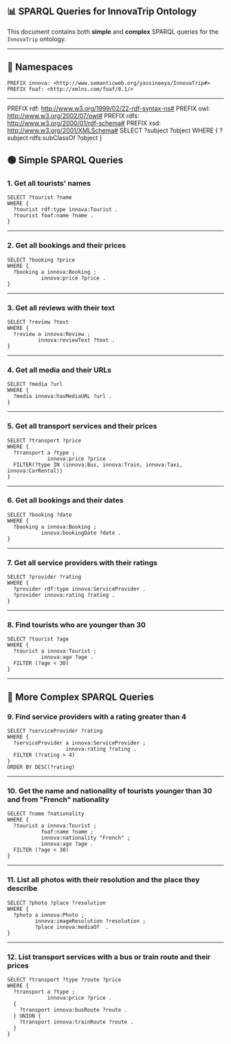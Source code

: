 
## 📊 SPARQL Queries for InnovaTrip Ontology

This document contains both **simple** and **complex** SPARQL queries for the `InnovaTrip` ontology.  

---

## 📘 Namespaces

```sparql
PREFIX innova: <http://www.semanticweb.org/yassineeya/InnovaTrip#>
PREFIX foaf: <http://xmlns.com/foaf/0.1/>
```

---

PREFIX rdf: <http://www.w3.org/1999/02/22-rdf-syntax-ns#>
PREFIX owl: <http://www.w3.org/2002/07/owl#>
PREFIX rdfs: <http://www.w3.org/2000/01/rdf-schema#>
PREFIX xsd: <http://www.w3.org/2001/XMLSchema#>
SELECT ?subject ?object
	WHERE { ?subject rdfs:subClassOf ?object }
  
## 🟢 Simple SPARQL Queries

### 1. Get all tourists' names

```sparql
SELECT ?tourist ?name
WHERE {
  ?tourist rdf:type innova:Tourist .
  ?tourist foaf:name ?name .
}
```

---

### 2. Get all bookings and their prices

```sparql
SELECT ?booking ?price
WHERE {
  ?booking a innova:Booking ;
           innova:price ?price .
}
```

---

### 3. Get all reviews with their text

```sparql
SELECT ?review ?text
WHERE {
  ?review a innova:Review ;
          innova:reviewText ?text .
}
```

---

### 4. Get all media and their URLs

```sparql
SELECT ?media ?url
WHERE {
  ?media innova:hasMediaURL ?url .
}
```

---

### 5. Get all transport services and their prices

```sparql
SELECT ?transport ?price
WHERE {
  ?transport a ?type ;
             innova:price ?price .
  FILTER(?type IN (innova:Bus, innova:Train, innova:Taxi, innova:CarRental))
}
```

---

### 6. Get all bookings and their dates

```sparql
SELECT ?booking ?date
WHERE {
  ?booking a innova:Booking ;
           innova:bookingDate ?date .
}
```

---

### 7. Get all service providers with their ratings

```sparql
SELECT ?provider ?rating
WHERE {
  ?provider rdf:type innova:ServiceProvider .
  ?provider innova:rating ?rating .
}
```

---

### 8. Find tourists who are younger than 30

```sparql
SELECT ?tourist ?age
WHERE {
  ?tourist a innova:Tourist ;
           innova:age ?age .
  FILTER (?age < 30)
}
```

---

## 🔷 More Complex SPARQL Queries

### 9. Find service providers with a rating greater than 4

```sparql
SELECT ?serviceProvider ?rating
WHERE {
  ?serviceProvider a innova:ServiceProvider ;
                   innova:rating ?rating .
  FILTER (?rating > 4)
}
ORDER BY DESC(?rating)
```

---

### 10. Get the name and nationality of tourists younger than 30 and from "French" nationality

```sparql
SELECT ?name ?nationality
WHERE {
  ?tourist a innova:Tourist ;
           foaf:name ?name ;
           innova:nationality "French" ;
           innova:age ?age .
  FILTER (?age < 30)
}
```

---

### 11. List all photos with their resolution and the place they describe

```sparql
SELECT ?photo ?place ?resolution
WHERE {
  ?photo a innova:Photo ;
         innova:imageResolution ?resolution ;
         ?place innova:mediaOf  .
}
```

---

### 12. List transport services with a bus or train route and their prices

```sparql
SELECT ?transport ?type ?route ?price
WHERE {
  ?transport a ?type ;
             innova:price ?price .
  {
    ?transport innova:busRoute ?route .
  } UNION {
    ?transport innova:trainRoute ?route .
  }
}
```
